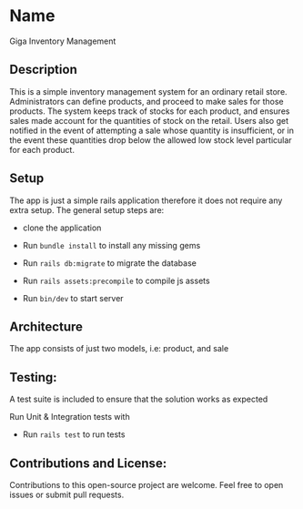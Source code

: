 # Name
Giga Inventory Management

## Description
This is a simple inventory management system for an ordinary retail store. Administrators can define products, and proceed to make sales for those products. The system keeps track of stocks for each product, and ensures sales made account for the quantities of stock on the retail. Users also get notified in the event of attempting a sale whose quantity is insufficient, or in the event these quantities drop below the allowed low stock level particular for each product.

## Setup
The app is just a simple rails application therefore it does not require any extra setup. The general setup steps are:
 - clone the application

 - Run `bundle install` to install any missing gems
 - Run `rails db:migrate` to migrate the database
 - Run `rails assets:precompile` to compile js assets
 - Run `bin/dev` to start server

## Architecture
The app consists of just two models, i.e: product, and sale


## Testing:
A test suite is included to ensure that the solution works as expected

Run Unit & Integration tests with

- Run `rails test` to run tests

## Contributions and License:
  Contributions to this open-source project are welcome. Feel free to open issues or submit pull requests.
